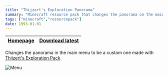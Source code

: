 ```yaml
---
title: "Thijzert's Exploration Panorama"
summary: "Minecraft resource pack that changes the panorama on the main menu to be a panorama of Thijzert's Exploration Pack."
tags: ["minecraft","resourcepack"]
date: 1993-01-01
---
```


| [Homepage](https://modrinth.com/resourcepack/thijzerts-exploration-panorama) | [Download latest](https://modrinth.com/resourcepack/thijzerts-exploration-panorama/version/latest) |
|---|---|

Changes the panorama in the main menu to be a custom one made with [Thijzert's Exploration Pack](/minecraft-projects/thijzerts-exploration-pack).

![Menu](https://cdn.modrinth.com/data/OWlhTds8/images/8d1185540cca7725c2b261fd5fde5f0f994fc295.png)
